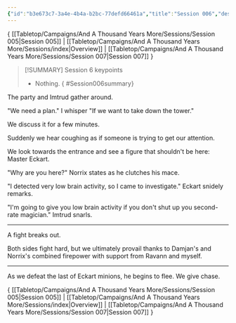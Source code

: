 ```yaml
---
{"id":"b3e673c7-3a4e-4b4a-b2bc-77defd66461a","title":"Session 006","description":"Session 6","publish":true,"date_created":"Saturday, June 10th 2023, 12:51:38 pm","date_modified":"Saturday, April 13th 2024, 11:44:55 pm","cssclasses":["mado-heading"],"path":"Tabletop/Campaigns/And A Thousand Years More/Sessions/Session 006.md","permalink":"/tabletop/campaigns/and-a-thousand-years-more/sessions/session-006/","PassFrontmatter":true}
---
```



{ [[Tabletop/Campaigns/And A Thousand Years More/Sessions/Session 005\|Session 005]] | [[Tabletop/Campaigns/And A Thousand Years More/Sessions/index\|Overview]] | [[Tabletop/Campaigns/And A Thousand Years More/Sessions/Session 007\|Session 007]] }

> [!SUMMARY] Session 6 keypoints
> - Nothing.
{ #Session006summary}


The party and Imtrud gather around.

"We need a plan." I whisper "If we want to take down the tower."

We discuss it for a few minutes.

Suddenly we hear coughing as if someone is trying to get our attention.

We look towards the entrance and see a figure that shouldn't be here: Master Eckart.

"Why are you here?" Norrix states as he clutches his mace.

"I detected very low brain activity, so I came to investigate." Eckart snidely remarks.

"I'm going to give you low brain activity if you don't shut up you second-rate magician." Imtrud snarls.

---

A fight breaks out.

Both sides fight hard, but we ultimately provail thanks to Damjan's and Norrix's combined firepower with support from Ravann and myself.

---

As we defeat the last of Eckart minions, he begins to flee. We give chase.

{ [[Tabletop/Campaigns/And A Thousand Years More/Sessions/Session 005\|Session 005]] | [[Tabletop/Campaigns/And A Thousand Years More/Sessions/index\|Overview]] | [[Tabletop/Campaigns/And A Thousand Years More/Sessions/Session 007\|Session 007]] }
